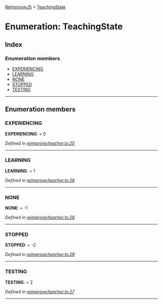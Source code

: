 [ReImproveJS](../README.md) > [TeachingState](../enums/teachingstate.md)

# Enumeration: TeachingState

## Index

### Enumeration members

* [EXPERIENCING](teachingstate.md#experiencing)
* [LEARNING](teachingstate.md#learning)
* [NONE](teachingstate.md#none)
* [STOPPED](teachingstate.md#stopped)
* [TESTING](teachingstate.md#testing)

---

## Enumeration members

<a id="experiencing"></a>

###  EXPERIENCING

**EXPERIENCING**:  = 0

*Defined in [reimprove/teacher.ts:25](https://github.com/Pravez/FurnishJS/blob/b206a93/src/reimprove/teacher.ts#L25)*

___
<a id="learning"></a>

###  LEARNING

**LEARNING**:  = 1

*Defined in [reimprove/teacher.ts:26](https://github.com/Pravez/FurnishJS/blob/b206a93/src/reimprove/teacher.ts#L26)*

___
<a id="none"></a>

###  NONE

**NONE**:  =  -1

*Defined in [reimprove/teacher.ts:28](https://github.com/Pravez/FurnishJS/blob/b206a93/src/reimprove/teacher.ts#L28)*

___
<a id="stopped"></a>

###  STOPPED

**STOPPED**:  =  -2

*Defined in [reimprove/teacher.ts:29](https://github.com/Pravez/FurnishJS/blob/b206a93/src/reimprove/teacher.ts#L29)*

___
<a id="testing"></a>

###  TESTING

**TESTING**:  = 2

*Defined in [reimprove/teacher.ts:27](https://github.com/Pravez/FurnishJS/blob/b206a93/src/reimprove/teacher.ts#L27)*

___

